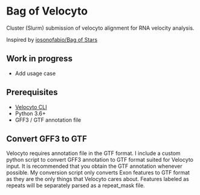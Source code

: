 # Bag of Velocyto
Cluster (Slurm) submission of velocyto alignment for RNA velocity analysis.

Inspired by [iosonofabio/Bag of Stars](https://github.com/iosonofabio/bag_of_stars)

Work in progress
----------------
+ Add usage case 

Prerequisites
-------------
+ [Velocyto CLI](http://velocyto.org/)
+ Python 3.6+
+ GFF3 / GTF annotation file

Convert GFF3 to GTF
-------------------
Velocyto requires annotation file in the GTF format. I include a custom python script to convert GFF3 annotation to GTF format suited for Velocyto input. It is recommended that you obtain the GTF annotation whenever possible. My conversion script only converts Exon features to GTF format as they are the only things that Velocyto cares about. Features labeled as repeats will be separately parsed as a repeat_mask file.
